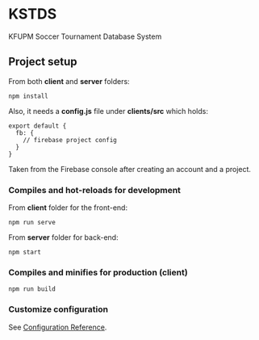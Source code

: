 # KSTDS
KFUPM Soccer Tournament Database System
## Project setup
From both **client** and **server** folders:
```
npm install
```
Also, it needs a **config.js** file under **clients/src** which holds:
```
export default {
  fb: {
    // firebase project config
  }
}
```
Taken from the Firebase console after creating an account and a project.



### Compiles and hot-reloads for development
From **client** folder for the front-end:
```
npm run serve 
```

From **server** folder for back-end:
```
npm start
```


### Compiles and minifies for production (client)
```
npm run build
```

### Customize configuration
See [Configuration Reference](https://cli.vuejs.org/config/).

